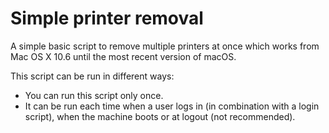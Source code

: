 # Simple printer removal
A simple basic script to remove multiple printers at once which works from Mac OS X 10.6 until the most recent version of macOS.

This script can be run in different ways: 
* You can run this script only once.
* It can be run each time when a user logs in (in combination with a login script), when the machine boots or at logout (not recommended).